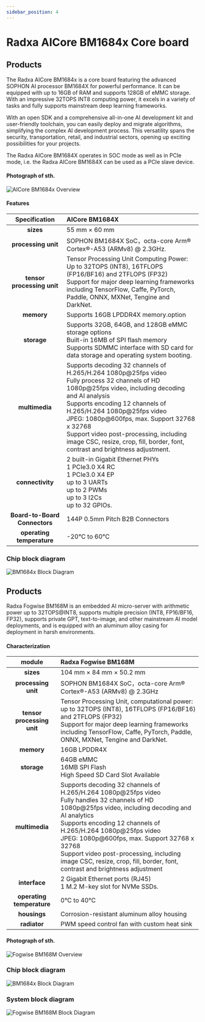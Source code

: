 ```yaml
---
sidebar_position: 4
---
```


# Radxa AICore BM1684x Core board

<Tabs queryString="target">
  <TabItem value="AICore BM1684x" label="Radxa AICore BM1684x Core board">

## Products

The Radxa AICore BM1684x is a core board featuring the advanced SOPHON AI processor BM1684X for powerful performance. It can be equipped with up to 16GB of RAM and supports 128GB of eMMC storage. With an impressive 32TOPS INT8 computing power, it excels in a variety of tasks and fully supports mainstream deep learning frameworks.

With an open SDK and a comprehensive all-in-one AI development kit and user-friendly toolchain, you can easily deploy and migrate algorithms, simplifying the complex AI development process. This versatility spans the security, transportation, retail, and industrial sectors, opening up exciting possibilities for your projects.

The Radxa AICore BM1684X operates in SOC mode as well as in PCIe mode, i.e. the Radxa AICore BM1684X can be used as a PCIe slave device.

#### Photograph of sth.

![AICore BM1684x Overview](/img/aicore-bm1684x/mark_aicore_bm1684x.webp)

#### Features

|  Specification   | AICore BM1684X                                                                                                                                                                                                                                                                        |
| :--------------: | :------------------------------------------------------------------------------------------------------------------------------------------------------------------------------------------------------------------------------------------------------------------------------------ |
|     **sizes**     | 55 mm × 60 mm                                                                                                                                                                                                                                                                         |
|    **processing unit**    | SOPHON BM1684X SoC，octa-core Arm® Cortex®-A53 (ARMv8) @ 2.3GHz.                                                                                                                                                                                                                         |
| **tensor processing unit** | Tensor Processing Unit Computing Power: Up to 32TOPS (INT8), 16TFLOPS (FP16/BF16) and 2TFLOPS (FP32)<br/>Support for major deep learning frameworks including TensorFlow, Caffe, PyTorch, Paddle, ONNX, MXNet, Tengine and DarkNet.                                                                                                     |
|     **memory**     | Supports 16GB LPDDR4X memory.option                                                                                                                                                                                                                                                             |
|     **storage**     | Supports 32GB, 64GB, and 128GB eMMC storage options<br/>Built-in 16MB of SPI flash memory<br/>Supports SDMMC interface with SD card for data storage and operating system booting.                                                                                                                                                              |
|    **multimedia**    | Supports decoding 32 channels of H.265/H.264 1080p@25fps video <br/>Fully process 32 channels of HD 1080p@25fps video, including decoding and AI analysis<br/> Supports encoding 12 channels of H.265/H.264 1080p@25fps video<br/>JPEG: 1080p@600fps, max. Support 32768 x 32768 <br/>Support video post-processing, including image CSC, resize, crop, fill, border, font, contrast and brightness adjustment. |
|    **connectivity**    | 2 built-in Gigabit Ethernet PHYs <br/> 1 PCIe3.0 X4 RC <br/> 1 PCIe3.0 X4 EP <br/> up to 3 UARTs <br/> up to 2 PWMs <br/> up to 3 I2Cs <br/> up to 32 GPIOs.                                                                                                                                        |
| **Board-to-Board Connectors** | 144P 0.5mm Pitch B2B Connectors                                                                                                                                                                                                                                                            |
|   **operating temperature**   | -20°C to 60°C                                                                                                                                                                                                                                                                         |

### Chip block diagram

![BM1684x Block Diagram](/img/aicore-bm1684x/bm1684x-block-diagram.webp)

</TabItem>

<TabItem value="Radxa Fogwise BM168M" label="Radxa Fogwise BM168M">

## Products

Radxa Fogwise BM168M is an embedded AI micro-server with arithmetic power up to 32TOPS@INT8, supports multiple precision (INT8, FP16/BF16, FP32), supports private GPT, text-to-image, and other mainstream AI model deployments, and is equipped with an aluminum alloy casing for deployment in harsh environments.

#### Characterization

|       module       | Radxa Fogwise BM168M                                                                                                                                                                                                                                                              |
| :--------------: | :-------------------------------------------------------------------------------------------------------------------------------------------------------------------------------------------------------------------------------------------------------------------------------- |
|     **sizes**     | 104 mm × 84 mm × 50.2 mm                                                                                                                                                                                                                                                          |
|    **processing unit**    | SOPHON BM1684X SoC，octa-core Arm® Cortex®-A53 (ARMv8) @ 2.3GHz                                                                                                                                                                                                                      |
| **tensor processing unit** | Tensor Processing Unit, computational power: up to 32TOPS (INT8), 16TFLOPS (FP16/BF16) and 2TFLOPS (FP32)<br/>Support for major deep learning frameworks including TensorFlow, Caffe, PyTorch, Paddle, ONNX, MXNet, Tengine and DarkNet.                                                                                               |
|     **memory**     | 16GB LPDDR4X                                                                                                                                                                                                                                                                      |
|     **storage**     | 64GB eMMC<br/>16MB SPI Flash<br/>High Speed SD Card Slot Available                                                                                                                                                                                                                                |
|    **multimedia**    | Supports decoding 32 channels of H.265/H.264 1080p@25fps video<br/>Fully handles 32 channels of HD 1080p@25fps video, including decoding and AI analytics<br/>Supports encoding 12 channels of H.265/H.264 1080p@25fps video <br/>JPEG: 1080p@600fps, max. Support 32768 x 32768<br/>Support video post-processing, including image CSC, resize, crop, fill, border, font, contrast and brightness adjustment |
|     **interface**     | 2 Gigabit Ethernet ports (RJ45)<br/>1 M.2 M-key slot for NVMe SSDs.                                                                                                                                                                                                                        |
|   **operating temperature**   | 0°C to 40°C                                                                                                                                                                                                                                                                       |
|     **housings**     | Corrosion-resistant aluminum alloy housing                                                                                                                                                                                                                                                                |
|     **radiator**     | PWM speed control fan with custom heat sink                                                                                                                                                                                                                                                   |

#### Photograph of sth.

![Fogwise BM168M Overview](/img/bm168m/radxa_fogwise_bm168m.webp)

### Chip block diagram

![BM1684x Block Diagram](/img/aicore-bm1684x/bm1684x-block-diagram.webp)

### System block diagram

![Fogwise BM168M Block Diagram](/img/bm168m/bm168m-block-diagram.webp)

</TabItem>

</Tabs>
